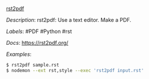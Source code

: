 [rst2pdf](https://github.com/rst2pdf/rst2pdf)

*Description*: rst2pdf: Use a text editor. Make a PDF.

*Labels*: #PDF #Python #rst

*Docs*: https://rst2pdf.org/

*Examples*:

```bash
$ rst2pdf sample.rst
$ nodemon --ext rst,style --exec 'rst2pdf input.rst'
```
